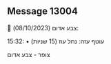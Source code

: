 ## Message 13004

🔴 צבע אדום (08/10/2023):

15:32:
• עוטף עזה: נחל עוז (15 שניות)

צופר - צבע אדום

